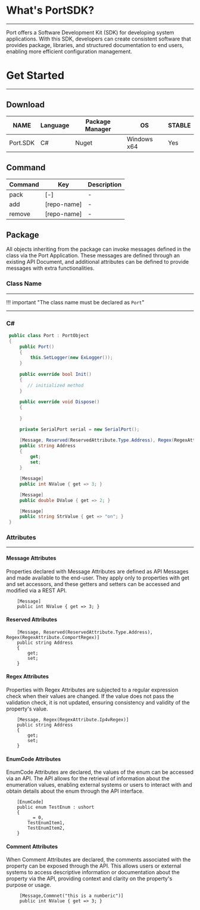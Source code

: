 
# What's PortSDK?
__________________

Port offers a Software Development Kit (SDK) for developing system applications. With this SDK, developers can create consistent software that provides package, libraries, and structured documentation to end users, enabling more efficient configuration management.


# Get Started
__________________

## Download
NAME | Language |Package Manager | OS | STABLE | 
------|--------|--------|--------|--------
Port.SDK |  C# | Nuget |Windows x64 | Yes | 

## Command 

Command | Key |Description  
------|--------|--------
pack  | [-]  |-
add   | [repo-name]  | -
remove| [repo-name]  | -

## Package
All objects inheriting from the package can invoke messages defined in the class via the Port Application. These messages are defined through an existing API Document, and additional attributes can be defined to provide messages with extra functionalities.


### Class Name
***
!!! important  "The class name must be declared as `Port`"
***

### C# 
```C# 
 public class Port : PortObject
 {
     public Port()
     {
         this.SetLogger(new ExLogger());
     }
     
     public override bool Init()
     {
        // initialized method
     }
     
     public override void Dispose()
     {
        
     }

     private SerialPort serial = new SerialPort();

     [Message, Reserved(ReservedAttribute.Type.Address), Regex(RegexAttribute.ComRegex)]
     public string Address
     {
         get;
         set;
     }

     [Message]
     public int NValue { get => 3; }

     [Message]
     public double DValue { get => 2; }

     [Message]
     public string StrValue { get => "on"; } 
 }
``` 




### Attributes
___


#### Message Attributes
Properties declared with Message Attributes are defined as API Messages and made available to the end-user. They apply only to properties with get and set accessors, and these getters and setters can be accessed and modified via a REST API.

```
    [Message]
    public int NValue { get => 3; }
```

#### Reserved Attributes

```   
    [Message, Reserved(ReservedAttribute.Type.Address), Regex(RegexAttribute.ComportRegex)]
    public string Address
    {
        get;
        set;
    }
```   
#### Regex Attributes
Properties with Regex Attributes are subjected to a regular expression check when their values are changed. If the value does not pass the validation check, it is not updated, ensuring consistency and validity of the property's value.

```  
    [Message, Regex(RegexAttribute.Ip4vRegex)]
    public string Address
    {
        get;
        set;
    }
```

#### EnumCode Attributes
EnumCode Attributes are declared, the values of the enum can be accessed via an API. The API allows for the retrieval of information about the enumeration values, enabling external systems or users to interact with and obtain details about the enum through the API interface.
```   
    [EnumCode]
    public enum TestEnum : ushort
    {
        _ = 0,
        TestEnumItem1,
        TestEnumItem2,
    }
```

#### Comment Attributes
When Comment Attributes are declared, the comments associated with the property can be exposed through the API. This allows users or external systems to access descriptive information or documentation about the property via the API, providing context and clarity on the property's purpose or usage.
```  
     [Message,Commnet("this is a numberic")]
     public int NValue { get => 3; }
```
